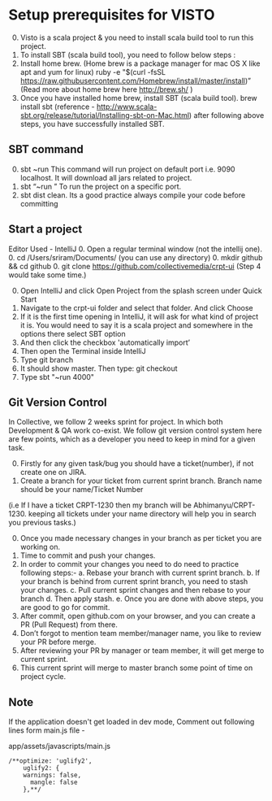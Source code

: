 Setup prerequisites for VISTO
=============================

0. Visto is a scala project & you need to install scala build tool to run this project.
0. To install SBT (scala build tool), you need to follow below steps :
0. Install home brew. (Home brew is a package manager for mac OS X like apt and yum for linux)
ruby -e "$(curl -fsSL https://raw.githubusercontent.com/Homebrew/install/master/install)”
(Read more about home brew here  http://brew.sh/ )
0. Once you have installed home brew, install SBT (scala build tool).
brew install sbt (reference -  http://www.scala-sbt.org/release/tutorial/Installing-sbt-on-Mac.html) after following above steps, you have successfully installed SBT.

SBT command
-----------

0. sbt ~run
This command will run project on default port i.e. 9090 localhost.   It will download all jars related to project.
0. sbt “~run <port number>”
To run the project on a specific port.
0. sbt dist clean.
Its a good practice always compile your code before committing

Start a project
---------------

Editor Used - IntelliJ
0. Open a regular terminal window (not the intellij one).
0. cd /Users/sriram/Documents/ (you can use any directory)
0. mkdir github && cd github
0. git clone https://github.com/collectivemedia/crpt-ui (Step 4 would take some time.)

0. Open IntelliJ and click Open Project from the splash screen under Quick Start
0. Navigate to the crpt-ui folder and select that folder.  And click Choose
0. If it is the first time opening in IntelliJ, it will ask for what kind of project it is.  You would need to say it is a scala project and somewhere in the options there select SBT option
0. And then click the checkbox 'automatically import’
0. Then open the Terminal inside IntelliJ
0. Type git branch
0. It should show master.  Then type:  git checkout <current sprint branch>
0. Type sbt "~run 4000"


Git Version Control
-------------------
In Collective, we follow 2 weeks sprint for project. In which both Development & QA work co-exist.
We follow git version control system here are few points, which as a developer you need to keep in mind for a given task.

0. Firstly for any given task/bug you should have a ticket(number), if not create one on JIRA.
0. Create a branch for your ticket from current sprint branch. Branch name should be your name/Ticket Number

(i.e If I have a ticket CRPT-1230 then my branch will be Abhimanyu/CRPT-1230. keeping all tickets under your name directory will help you in search you previous tasks.)

0. Once you made necessary changes in your branch as per ticket you are working on.
0. Time to commit and push your changes.
0. In order to commit your changes you need to do need to practice following steps:-
    a.	Rebase your branch with current sprint branch.
    b.	If your branch is behind from current sprint branch, you need to stash your changes.
    c.	Pull current sprint changes and then rebase to your branch
    d.	Then apply stash.
    e.	Once you are done with above steps, you are good to go for commit.
0. After commit, open github.com on your browser, and you can create a PR (Pull Request) from there.
0. Don’t forgot to mention team member/manager name, you like to review your PR before merge.
0. After reviewing your PR by manager or team member, it will get merge to current sprint.
0. This current sprint will merge to master branch some point of time on project cycle.

Note
----

If the application doesn't get loaded in dev mode, Comment out following lines form main.js file -

app/assets/javascripts/main.js

```
/**optimize: 'uglify2',
    uglify2: {
    warnings: false,
      mangle: false
    },**/
```
